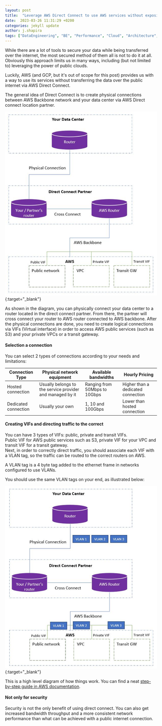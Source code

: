 ```yaml
---
layout: post
title:  "Leverage AWS Direct Connect to use AWS services without exposing your data to the public internet" 
date:  2023-03-26 11:31:29 +0200
categories: jekyll update
author: j.shapira
tags: ["DataEngineering", "BE", "Performance", "Cloud", "Architecture", "Devops"]
---
```


While there are a lot of tools to secure your data while being transferred over the internet,
the most secured method of them all is not to do it at all.  
Obviously this approach limits us in many ways, including (but not limited to) leveraging the power of public clouds.

Luckily, AWS (and GCP, but it's out of scope for this post) provides us with a way to use its services without transferring the data over the public internet via AWS Direct Connect.

The general idea of Direct Connect is to create physical connections between AWS Backbone network and your data center via AWS Direct connect location partner.


[![AWS Direct Connect](/assets/post-images/2023-03-26-direct-connect/direct-connect-general-arch.JPG)](/assets/post-images/2023-03-26-direct-connect/direct-connect-general-arch.JPG){:target="_blank"}

As shown in the diagram, you can physically connect your data center to a router located in the direct connect partner. 
From there, the partner will cross connect your router to AWS router connected to AWS backbone. 
After the physical connections are done, you need to create logical connections via VIFs (Virtual interface) in order to access
AWS public services (such as S3) and your private VPCs or a transit gateway.


#### Selection a connection
You can select 2 types of connections according to your needs and limitations:

| Connection Type | Physical network equipment | Available bandwidths | Hourly Pricing |
| ------- |---------------------------| ------- | ------- |
|  Hosted connection | Usually belongs to the service provider and managed by it | Ranging from 50Mbps to 10Gbps | Higher than a dedicated connection |
|  Dedicated connection | Usually your own          | 1, 10 and 100Gbps | Lower than hosted connection |


#### Creating VIFs and directing traffic to the correct
You can have 3 types of VIFs: public, private and transit VIFs.  
Public VIF for AWS public services such as S3, private VIF for your VPC and transit VIF for a transit gateway.  
Next, in order to correctly direct traffic, you should associate each VIF with a VLAN tag, so the traffic can be routed to the
correct routers on AWS.  

A VLAN tag is a 4 byte tag added to the ethernet frame in networks configured to use VLANs.

You should use the same VLAN tags on your end, as illustrated below:

[![AWS Direct Connect](/assets/post-images/2023-03-26-direct-connect/direct-connect-with-vlans.JPG)](/assets/post-images/2023-03-26-direct-connect/direct-connect-with-vlans.JPG){:target="_blank"}


This is a high level diagram of how things work. 
You can find a neat <a href="https://docs.aws.amazon.com/directconnect/latest/UserGuide/getting_started.html#ConnectionRequest" target="_blank">step-by-step guide in AWS documentation</a>.


#### Not only for security
Security is not the only benefit of using direct connect. 
You can also get increased bandwidth throughput and a more consistent network performance than what can be achieved with a public internet connection.
 
